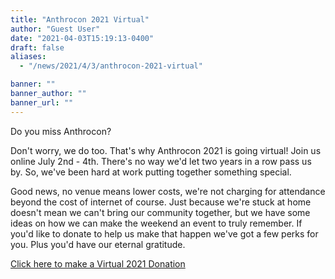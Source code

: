 ```yaml
---
title: "Anthrocon 2021 Virtual"
author: "Guest User"
date: "2021-04-03T15:19:13-0400"
draft: false
aliases:
  - "/news/2021/4/3/anthrocon-2021-virtual"

banner: ""
banner_author: ""
banner_url: ""
---
```


Do you miss Anthrocon?

Don't worry, we do too. That's why Anthrocon 2021 is going virtual! Join us online July 2nd - 4th. There's no way we'd let two years in a row pass us by. So, we've been hard at work putting together something special.

Good news, no venue means lower costs, we're not charging for attendance beyond the cost of internet of course. Just because we're stuck at home doesn't mean we can't bring our community together, but we have some ideas on how we can make the weekend an event to truly remember. If you'd like to donate to help us make that happen we've got a few perks for you. Plus you'd have our eternal gratitude.

[Click here to make a Virtual 2021 Donation](https://anthrocon.regfox.com/anthrocon2021)
